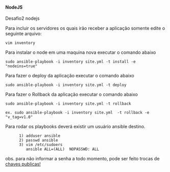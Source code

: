 #### NodeJS

Desafio2 nodejs

Para incluir os servidores os quais irão receber a aplicação somente edite o seguinte arquivo:

    vim inventory

Para instalar o node em uma maquina nova executar o comando abaixo

    sudo ansible-playbook -i inventory site.yml -t install -e "nodeins=true"

Para fazer o deploy da aplicação executar o comando abaixo

    sudo ansible-playbook -i inventory site.yml -t deploy


Para fazer o Rollback da aplicação executar o comando abaixo

    sudo ansible-playbook -i inventory site.yml -t rollback

    ex. sudo ansible-playbook -i inventory site.yml  -t rollback -e "v_tag=v1.0" 
Para rodar os playbooks deverá existir um usuário ansible  destino.
           
          1) adduser ansible 
          2) passwd ansible
          3) vim /etc/sudoers
             ansible ALL=(ALL)  NOPASSWD: ALL
obs. para não informar a senha a todo momento, pode ser feito  trocas de  [chaves publicas!]( https://www.digitalocean.com/community/tutorials/como-configurar-chaves-ssh-no-ubuntu-18-04-pt)
